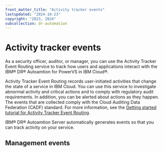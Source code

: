 ```yaml
---
front_matter_title: "Activity tracker events"
lastupdated: "2024-10-23"
copyright: "2023, 2024"
subcollection: dr-automation
---
```

# Activity tracker events

As a security officer, auditor, or manager, you can use the Activity Tracker Event Routing service to track how users and applications interact with the IBM® DR® Autoamtion for PowerVS in IBM Cloud®.

Activity Tracker Event Routing records user-initiated activities that change the state of a service in IBM Cloud. You can use this service to investigate abnormal activity and critical actions and to comply with regulatory audit requirements. In addition, you can be alerted about actions as they happen. The events that are collected comply with the Cloud Auditing Data Federation (CADF) standard. For more information, see the [Getting started tutorial for Activity Tracker Event Routing](https://cloud.ibm.com/docs/activity-tracker?topic=activity-tracker-getting-started).

IBM® DR® Autoamtion Server automatically generates events so that you can track activity on your service.

## Management events

